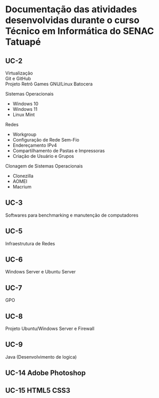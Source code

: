 # Documentação das atividades desenvolvidas durante o curso Técnico em Informática do SENAC Tatuapé


## UC-2 
Virtualização  
Git e GitHub  
Projeto Retrô Games GNU/Linux Batocera  

Sistemas Operacionais   
* Windows 10 
* Windows 11
* Linux Mint  
 
Redes
* Workgroup
* Configuração de Rede Sem-Fio
* Endereçamento IPv4
* Compartilhamento de Pastas e Impressoras
* Criação de Usuário e Grupos

Clonagem de Sistemas Operacionais 
* Clonezilla
* AOMEI
* Macrium

## UC-3
Softwares para benchmarking e manutenção de computadores

## UC-5
Infraestrutura de Redes

## UC-6
Windows Server e Ubuntu Server

## UC-7
GPO

## UC-8
Projeto Ubuntu/Windows Server e Firewall

## UC-9
Java (Desenvolvimento de logica)

## UC-14 Adobe Photoshop

## UC-15 HTML5 CSS3
